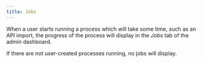 ```yaml
---
title: Jobs
---
```


When a user starts running a process which will take some time, such as an API import, the progress of the process will display in the *Jobs* tab of the admin dashboard. 

If there are not user-created processes running, no jobs will display.
